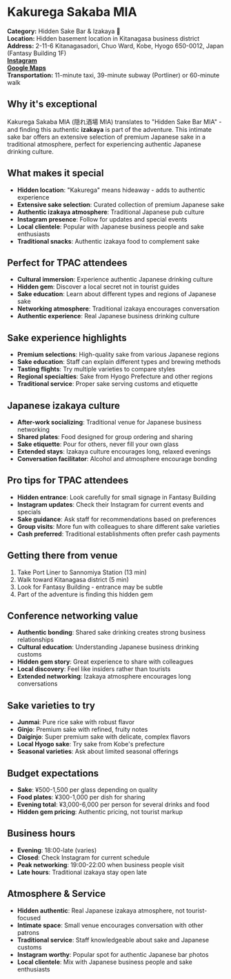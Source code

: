 # Kakurega Sakaba MIA

**Category:** Hidden Sake Bar & Izakaya 🍶  
**Location:** Hidden basement location in Kitanagasa business district  
**Address:** 2-11-6 Kitanagasadori, Chuo Ward, Kobe, Hyogo 650-0012, Japan (Fantasy Building 1F)  
**[Instagram](https://www.instagram.com/mia_kobe_sannomiya)**  
**[Google Maps](https://maps.app.goo.gl/kJbcDuzHEwasWz2P7)**  
**Transportation:** 11-minute taxi, 39-minute subway (Portliner) or 60-minute walk

## Why it's exceptional

Kakurega Sakaba MIA (隠れ酒場 MIA) translates to "Hidden Sake Bar MIA" - and finding this authentic **izakaya** is part of the adventure. This intimate sake bar offers an extensive selection of premium Japanese sake in a traditional atmosphere, perfect for experiencing authentic Japanese drinking culture.

## What makes it special

- **Hidden location**: "Kakurega" means hideaway - adds to authentic experience
- **Extensive sake selection**: Curated collection of premium Japanese sake
- **Authentic izakaya atmosphere**: Traditional Japanese pub culture
- **Instagram presence**: Follow for updates and special events
- **Local clientele**: Popular with Japanese business people and sake enthusiasts
- **Traditional snacks**: Authentic izakaya food to complement sake

## Perfect for TPAC attendees

- **Cultural immersion**: Experience authentic Japanese drinking culture
- **Hidden gem**: Discover a local secret not in tourist guides
- **Sake education**: Learn about different types and regions of Japanese sake
- **Networking atmosphere**: Traditional izakaya encourages conversation
- **Authentic experience**: Real Japanese business drinking culture

## Sake experience highlights

- **Premium selections**: High-quality sake from various Japanese regions
- **Sake education**: Staff can explain different types and brewing methods
- **Tasting flights**: Try multiple varieties to compare styles
- **Regional specialties**: Sake from Hyogo Prefecture and other regions
- **Traditional service**: Proper sake serving customs and etiquette

## Japanese izakaya culture

- **After-work socializing**: Traditional venue for Japanese business networking
- **Shared plates**: Food designed for group ordering and sharing
- **Sake etiquette**: Pour for others, never fill your own glass
- **Extended stays**: Izakaya culture encourages long, relaxed evenings
- **Conversation facilitator**: Alcohol and atmosphere encourage bonding

## Pro tips for TPAC attendees

- **Hidden entrance**: Look carefully for small signage in Fantasy Building
- **Instagram updates**: Check their Instagram for current events and specials
- **Sake guidance**: Ask staff for recommendations based on preferences
- **Group visits**: More fun with colleagues to share different sake varieties
- **Cash preferred**: Traditional establishments often prefer cash payments

## Getting there from venue

1. Take Port Liner to Sannomiya Station (13 min)
2. Walk toward Kitanagasa district (5 min)
3. Look for Fantasy Building - entrance may be subtle
4. Part of the adventure is finding this hidden gem

## Conference networking value

- **Authentic bonding**: Shared sake drinking creates strong business relationships
- **Cultural education**: Understanding Japanese business drinking customs
- **Hidden gem story**: Great experience to share with colleagues
- **Local discovery**: Feel like insiders rather than tourists
- **Extended networking**: Izakaya atmosphere encourages long conversations

## Sake varieties to try

- **Junmai**: Pure rice sake with robust flavor
- **Ginjo**: Premium sake with refined, fruity notes
- **Daiginjo**: Super premium sake with delicate, complex flavors
- **Local Hyogo sake**: Try sake from Kobe's prefecture
- **Seasonal varieties**: Ask about limited seasonal offerings

## Budget expectations

- **Sake**: ¥500-1,500 per glass depending on quality
- **Food plates**: ¥300-1,000 per dish for sharing
- **Evening total**: ¥3,000-6,000 per person for several drinks and food
- **Hidden gem pricing**: Authentic pricing, not tourist markup

## Business hours

- **Evening**: 18:00-late (varies)
- **Closed**: Check Instagram for current schedule
- **Peak networking**: 19:00-22:00 when business people visit
- **Late hours**: Traditional izakaya stay open late

## Atmosphere & Service

- **Hidden authentic**: Real Japanese izakaya atmosphere, not tourist-focused
- **Intimate space**: Small venue encourages conversation with other patrons
- **Traditional service**: Staff knowledgeable about sake and Japanese customs
- **Instagram worthy**: Popular spot for authentic Japanese bar photos
- **Local clientele**: Mix with Japanese business people and sake enthusiasts
